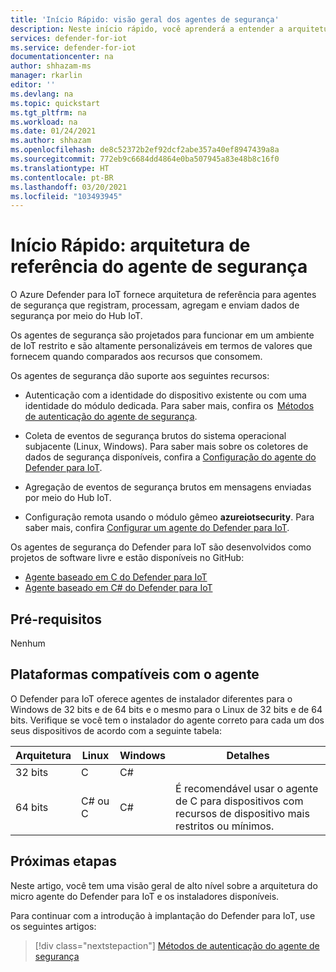 ```yaml
---
title: 'Início Rápido: visão geral dos agentes de segurança'
description: Neste início rápido, você aprenderá a entender a arquitetura do agente de segurança para os agentes usados no serviço Azure Defender para IoT.
services: defender-for-iot
ms.service: defender-for-iot
documentationcenter: na
author: shhazam-ms
manager: rkarlin
editor: ''
ms.devlang: na
ms.topic: quickstart
ms.tgt_pltfrm: na
ms.workload: na
ms.date: 01/24/2021
ms.author: shhazam
ms.openlocfilehash: de8c52372b2ef92dcf2abe357a40ef8947439a8a
ms.sourcegitcommit: 772eb9c6684dd4864e0ba507945a83e48b8c16f0
ms.translationtype: HT
ms.contentlocale: pt-BR
ms.lasthandoff: 03/20/2021
ms.locfileid: "103493945"
---
```

# <a name="quickstart-security-agent-reference-architecture"></a>Início Rápido: arquitetura de referência do agente de segurança

O Azure Defender para IoT fornece arquitetura de referência para agentes de segurança que registram, processam, agregam e enviam dados de segurança por meio do Hub IoT.

Os agentes de segurança são projetados para funcionar em um ambiente de IoT restrito e são altamente personalizáveis em termos de valores que fornecem quando comparados aos recursos que consomem.

Os agentes de segurança dão suporte aos seguintes recursos:

- Autenticação com a identidade do dispositivo existente ou com uma identidade do módulo dedicada. Para saber mais, confira os  [Métodos de autenticação do agente de segurança](concept-security-agent-authentication-methods.md).

- Coleta de eventos de segurança brutos do sistema operacional subjacente (Linux, Windows). Para saber mais sobre os coletores de dados de segurança disponíveis, confira a [Configuração do agente do Defender para IoT](how-to-agent-configuration.md).

- Agregação de eventos de segurança brutos em mensagens enviadas por meio do Hub IoT.

- Configuração remota usando o módulo gêmeo **azureiotsecurity**. Para saber mais, confira [Configurar um agente do Defender para IoT](how-to-agent-configuration.md).

Os agentes de segurança do Defender para IoT são desenvolvidos como projetos de software livre e estão disponíveis no GitHub:

- [Agente baseado em C do Defender para IoT](https://github.com/Azure/Azure-IoT-Security-Agent-C)
- [Agente baseado em C# do Defender para IoT](https://github.com/Azure/Azure-IoT-Security-Agent-CS)

## <a name="prerequisites"></a>Pré-requisitos

Nenhum

## <a name="agent-supported-platforms"></a>Plataformas compatíveis com o agente

O Defender para IoT oferece agentes de instalador diferentes para o Windows de 32 bits e de 64 bits e o mesmo para o Linux de 32 bits e de 64 bits. Verifique se você tem o instalador do agente correto para cada um dos seus dispositivos de acordo com a seguinte tabela:

| Arquitetura | Linux | Windows | Detalhes |
|--|--|--|--|
| 32 bits | C | C# |  |
| 64 bits | C# ou C | C# | É recomendável usar o agente de C para dispositivos com recursos de dispositivo mais restritos ou mínimos. |


## <a name="next-steps"></a>Próximas etapas

Neste artigo, você tem uma visão geral de alto nível sobre a arquitetura do micro agente do Defender para IoT e os instaladores disponíveis.

Para continuar com a introdução à implantação do Defender para IoT, use os seguintes artigos:

> [!div class="nextstepaction"]
> [Métodos de autenticação do agente de segurança](concept-security-agent-authentication-methods.md)
